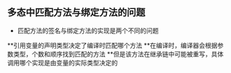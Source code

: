 ## 多态中匹配方法与绑定方法的问题 ##
- 匹配方法的签名与绑定方法的实现是两个不同的问题


**引用变量的声明类型决定了编译时匹配哪个方法
**在编译时，编译器会根据参数类型，个数和顺序找到匹配的方法
**但是该方法在继承链中可能被重写，具体调用哪个实现是由变量的实际类型决定的
